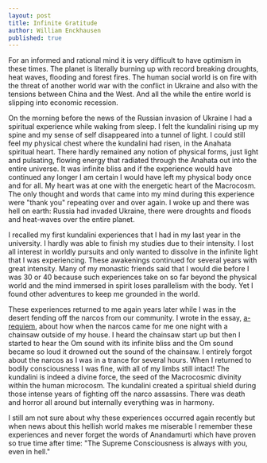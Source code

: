 ```yaml
---
layout: post
title: Infinite Gratitude
author: William Enckhausen
published: true
---
```

For an informed and rational mind it is very difficult to have optimism in these times.  The planet is literally burning up with record breaking droughts, heat waves, flooding and forest fires.  The human social world is on fire with the threat of another world war with the conflict in Ukraine and also with the tensions between China and the West.   And all the while the entire world is slipping into economic recession.  

On the morning before the news of the Russian invasion of Ukraine I had a spiritual experience while waking from sleep.  I felt the kundalini rising up my spine and my sense of self disappeared into a tunnel of light.  I could still feel my physical chest where the kundalini had risen, in the Anahata spiritual heart.  There hardly remained any notion of physical forms, just light and pulsating, flowing energy that radiated through the Anahata out into the entire universe.  It was infinite bliss and if the experience would have continued any longer  I am certain I would have left my physical body once and for all.  My heart was at one with the energetic heart of the Macrocosm.  The only thought and words that came into my mind during this experience were "thank you" repeating over and over again.  I woke up and there was hell on earth:  Russia had invaded Ukraine, there were droughts and floods and heat-waves over the entire planet.  

I recalled my first kundalini experiences that I had in my last year in the university.  I hardly was able to finish my studies due to their intensity.  I lost all interest in worldly pursuits and only wanted to dissolve in the infinite light that I was experiencing.  These awakenings continued for several years with great intensity.  Many of my monastic friends said that I would die before I was 30 or 40 because such experiences take on so far beyond the physical world and the mind immersed in spirit loses parallelism with the body.  Yet I found other adventures to keep me grounded in the world.  

These experiences returned to me again years later while I was in the desert fending off the narcos from our community.  I wrote in the essay, <a href="https://williamenck.github.io/a-requiem"> a-requiem</a>, about how when the narcos came for me one night with a chainsaw outside of my house.  I heard the chainsaw start up but then I started to hear the Om sound with its infinite bliss and the Om sound became so loud it drowned out the sound of the chainsaw.  I entirely forgot about the narcos as I was in a trance for several hours.  When I returned to bodily consciousness I was fine, with all of my limbs still intact!  The kundalini is indeed a divine force, the seed of the Macrocosmic divinity within the human microcosm.  The kundalini created a spiritual shield during those intense years of fighting off the narco assassins. There was death and horror all around but internally everything was in harmony. 

I still am not sure about why these experiences occurred again recently but when news about this hellish world makes me miserable I remember these experiences and never forget the words of Anandamurti which have proven so true time after time:  "The Supreme Consciousness is always with you, even in hell."
